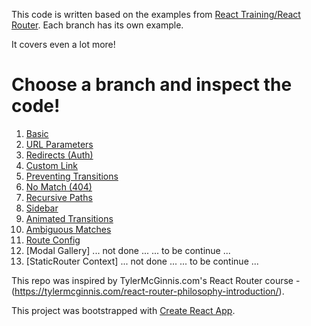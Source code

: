 This code is written based on the examples from [React Training/React Router](https://reacttraining.com/react-router/web/example). Each branch has its own example.

It covers even a lot more!

# Choose a branch and inspect the code!

1. [Basic](https://reacttraining.com/react-router/web/example/basic) 
2. [URL Parameters](https://reacttraining.com/react-router/web/example/url-params)
3. [Redirects (Auth)](https://reacttraining.com/react-router/web/example/auth-workflow)
4. [Custom Link](https://reacttraining.com/react-router/web/example/custom-link)
5. [Preventing Transitions](https://reacttraining.com/react-router/web/example/preventing-transitions)
6. [No Match (404)](https://reacttraining.com/react-router/web/example/no-match)
7. [Recursive Paths](https://reacttraining.com/react-router/web/example/recursive-paths)
8. [Sidebar](https://reacttraining.com/react-router/web/example/sidebar)
9. [Animated Transitions](https://reacttraining.com/react-router/web/example/animated-transitions)
10. [Ambiguous Matches](https://reacttraining.com/react-router/web/example/ambiguous-matches)
11. [Route Config](https://reacttraining.com/react-router/web/example/route-config)
12. [Modal Gallery] ... not done ... ... to be continue ...
13. [StaticRouter Context] ... not done ... ... to be continue ...

This repo was inspired by TylerMcGinnis.com's React Router course - (https://tylermcginnis.com/react-router-philosophy-introduction/).

This project was bootstrapped with [Create React App](https://github.com/facebookincubator/create-react-app).